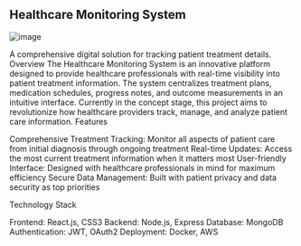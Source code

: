 ## Healthcare Monitoring System

![image](https://github.com/user-attachments/assets/6978d23c-b7f6-4d47-bdd7-33fb2b5fec1d)

A comprehensive digital solution for tracking patient treatment details.
Overview
The Healthcare Monitoring System is an innovative platform designed to provide healthcare professionals with real-time visibility into patient treatment information. The system centralizes treatment plans, medication schedules, progress notes, and outcome measurements in an intuitive interface.
Currently in the concept stage, this project aims to revolutionize how healthcare providers track, manage, and analyze patient care information.
Features

Comprehensive Treatment Tracking: Monitor all aspects of patient care from initial diagnosis through ongoing treatment
Real-time Updates: Access the most current treatment information when it matters most
User-friendly Interface: Designed with healthcare professionals in mind for maximum efficiency
Secure Data Management: Built with patient privacy and data security as top priorities

Technology Stack

Frontend: React.js, CSS3
Backend: Node.js, Express
Database: MongoDB
Authentication: JWT, OAuth2
Deployment: Docker, AWS
